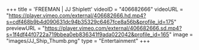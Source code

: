 +++
 title = 'FREEMAN | JJ Shiplett'
 videoID = "406682666"
 videoURL = "https://player.vimeo.com/external/406682666.hd.mp4?s=cdf468b9b4d090631dc94b35329c6467fce8a56b&profile_id=175"
 previewURL = "https://player.vimeo.com/external/406682666.sd.mp4?s=1f4df44f0722a719bbea0eb836341f9ada022042&profile_id=165"
 image = "images/JJ_Ship_Thumb.png"
 type = "Entertainment"
+++
